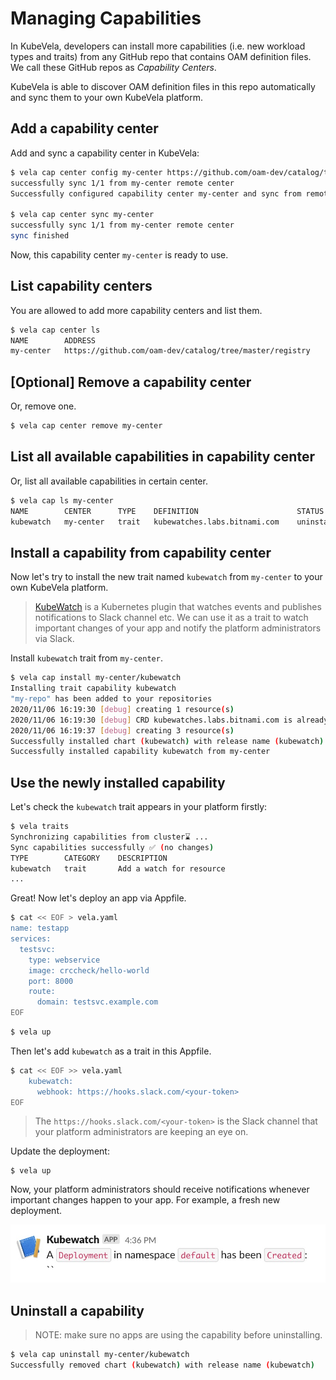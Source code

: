 # Managing Capabilities

In KubeVela, developers can install more capabilities (i.e. new workload types and traits) from any GitHub repo that contains OAM definition files. We call these GitHub repos as _Capability Centers_. 

KubeVela is able to discover OAM definition files in this repo automatically and sync them to your own KubeVela platform.

## Add a capability center

Add and sync a capability center in KubeVela:

```bash
$ vela cap center config my-center https://github.com/oam-dev/catalog/tree/master/registry
successfully sync 1/1 from my-center remote center
Successfully configured capability center my-center and sync from remote

$ vela cap center sync my-center
successfully sync 1/1 from my-center remote center
sync finished
```

Now, this capability center `my-center` is ready to use.

## List capability centers

You are allowed to add more capability centers and list them.

```bash
$ vela cap center ls
NAME     	ADDRESS
my-center	https://github.com/oam-dev/catalog/tree/master/registry
```

## [Optional] Remove a capability center

Or, remove one.

```bash
$ vela cap center remove my-center
```

## List all available capabilities in capability center

Or, list all available capabilities in certain center.

```bash
$ vela cap ls my-center
NAME     	CENTER   	TYPE 	DEFINITION                  	STATUS     	APPLIES-TO
kubewatch	my-center	trait	kubewatches.labs.bitnami.com	uninstalled	[]
```

## Install a capability from capability center

Now let's try to install the new trait named `kubewatch` from `my-center` to your own KubeVela platform.

> [KubeWatch](https://github.com/bitnami-labs/kubewatch) is a Kubernetes plugin that watches events and publishes notifications to Slack channel etc. We can use it as a trait to watch important changes of your app and notify the platform administrators via Slack.

Install `kubewatch` trait from `my-center`.

```bash
$ vela cap install my-center/kubewatch
Installing trait capability kubewatch
"my-repo" has been added to your repositories
2020/11/06 16:19:30 [debug] creating 1 resource(s)
2020/11/06 16:19:30 [debug] CRD kubewatches.labs.bitnami.com is already present. Skipping.
2020/11/06 16:19:37 [debug] creating 3 resource(s)
Successfully installed chart (kubewatch) with release name (kubewatch)
Successfully installed capability kubewatch from my-center
```

## Use the newly installed capability

Let's check the `kubewatch` trait appears in your platform firstly:

```bash
$ vela traits
Synchronizing capabilities from cluster⌛ ...
Sync capabilities successfully ✅ (no changes)
TYPE      	CATEGORY	DESCRIPTION
kubewatch 	trait   	Add a watch for resource
...
```

Great! Now let's deploy an app via Appfile.


```bash
$ cat << EOF > vela.yaml
name: testapp
services:
  testsvc:
    type: webservice
    image: crccheck/hello-world
    port: 8000
    route:
      domain: testsvc.example.com
EOF
```

```bash
$ vela up
```

Then let's add `kubewatch` as a trait in this Appfile.

```bash
$ cat << EOF >> vela.yaml
    kubewatch:
      webhook: https://hooks.slack.com/<your-token>
EOF
```

> The `https://hooks.slack.com/<your-token>` is the Slack channel that your platform administrators are keeping an eye on.

Update the deployment:

```
$ vela up
```

Now, your platform administrators should receive notifications whenever important changes happen to your app. For example, a fresh new deployment.

![Image of Kubewatch](../../resources/kubewatch-notif.jpg)

## Uninstall a capability

> NOTE: make sure no apps are using the capability before uninstalling.

```bash
$ vela cap uninstall my-center/kubewatch
Successfully removed chart (kubewatch) with release name (kubewatch)
```
